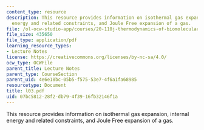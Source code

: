 ```yaml
---
content_type: resource
description: This resource provides information on isothermal gas expansion, internal
  energy and related constraints, and Joule Free expansion of a gas.
file: /ol-ocw-studio-app/courses/20-110j-thermodynamics-of-biomolecular-systems-fall-2005/07bc581228f2db794f3916fb32146f1a_l03.pdf
file_size: 435650
file_type: application/pdf
learning_resource_types:
- Lecture Notes
license: https://creativecommons.org/licenses/by-nc-sa/4.0/
ocw_type: OCWFile
parent_title: Lecture Notes
parent_type: CourseSection
parent_uid: 4e6e18bc-05b5-f575-53e7-4f6a1fa68985
resourcetype: Document
title: l03.pdf
uid: 07bc5812-28f2-db79-4f39-16fb32146f1a
---
```

This resource provides information on isothermal gas expansion, internal energy and related constraints, and Joule Free expansion of a gas.